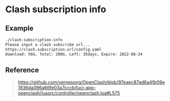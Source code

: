 # Clash subscription info

## Example

```bash
./clash-subscription-info
Please input a clash subscribe url...
https://clash.subscription.url/config.yaml
Download: 56G, Total: 200G, Left: 35days, Expire: 2022-08-24
```

## Reference

> <https://github.com/vernesong/OpenClash/blob/97eaec87ad6a4fb09e1936da096a66fe03a7cccb/luci-app-openclash/luasrc/controller/openclash.lua#L575>

